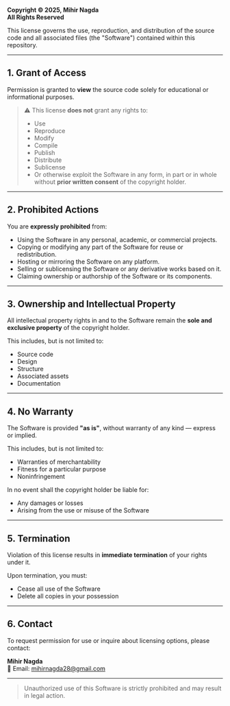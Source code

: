 **Copyright © 2025, Mihir Nagda**  
**All Rights Reserved**

This license governs the use, reproduction, and distribution of the source code and all associated files (the "Software") contained within this repository.

---

## 1. Grant of Access

Permission is granted to **view** the source code solely for educational or informational purposes.

> ⚠️ This license **does not** grant any rights to:
> - Use
> - Reproduce
> - Modify
> - Compile
> - Publish
> - Distribute
> - Sublicense
> - Or otherwise exploit the Software in any form, in part or in whole  
> without **prior written consent** of the copyright holder.

---

## 2. Prohibited Actions

You are **expressly prohibited** from:

- Using the Software in any personal, academic, or commercial projects.
- Copying or modifying any part of the Software for reuse or redistribution.
- Hosting or mirroring the Software on any platform.
- Selling or sublicensing the Software or any derivative works based on it.
- Claiming ownership or authorship of the Software or its components.

---

## 3. Ownership and Intellectual Property

All intellectual property rights in and to the Software remain the **sole and exclusive property** of the copyright holder.

This includes, but is not limited to:

- Source code
- Design
- Structure
- Associated assets
- Documentation

---

## 4. No Warranty

The Software is provided **"as is"**, without warranty of any kind — express or implied.

This includes, but is not limited to:

- Warranties of merchantability  
- Fitness for a particular purpose  
- Noninfringement  

In no event shall the copyright holder be liable for:

- Any damages or losses
- Arising from the use or misuse of the Software

---

## 5. Termination

Violation of this license results in **immediate termination** of your rights under it.

Upon termination, you must:

- Cease all use of the Software
- Delete all copies in your possession

---

## 6. Contact

To request permission for use or inquire about licensing options, please contact:

**Mihir Nagda**  
📧 Email: mihirnagda28@gmail.com

---

> Unauthorized use of this Software is strictly prohibited and may result in legal action.
